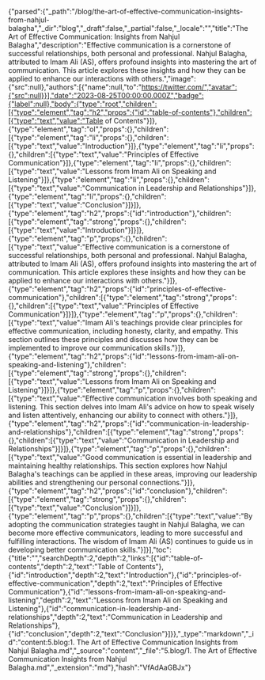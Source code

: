 {"parsed":{"_path":"/blog/the-art-of-effective-communication-insights-from-nahjul-balagha","_dir":"blog","_draft":false,"_partial":false,"_locale":"","title":"The Art of Effective Communication: Insights from Nahjul Balagha","description":"Effective communication is a cornerstone of successful relationships, both personal and professional. Nahjul Balagha, attributed to Imam Ali (AS), offers profound insights into mastering the art of communication. This article explores these insights and how they can be applied to enhance our interactions with others.","image":{"src":null},"authors":[{"name":null,"to":"https://twitter.com/","avatar":{"src":null}}],"date":"2023-08-25T00:00:00.000Z","badge":{"label":null},"body":{"type":"root","children":[{"type":"element","tag":"h2","props":{"id":"table-of-contents"},"children":[{"type":"text","value":"Table of Contents"}]},{"type":"element","tag":"ol","props":{},"children":[{"type":"element","tag":"li","props":{},"children":[{"type":"text","value":"Introduction"}]},{"type":"element","tag":"li","props":{},"children":[{"type":"text","value":"Principles of Effective Communication"}]},{"type":"element","tag":"li","props":{},"children":[{"type":"text","value":"Lessons from Imam Ali on Speaking and Listening"}]},{"type":"element","tag":"li","props":{},"children":[{"type":"text","value":"Communication in Leadership and Relationships"}]},{"type":"element","tag":"li","props":{},"children":[{"type":"text","value":"Conclusion"}]}]},{"type":"element","tag":"h2","props":{"id":"introduction"},"children":[{"type":"element","tag":"strong","props":{},"children":[{"type":"text","value":"Introduction"}]}]},{"type":"element","tag":"p","props":{},"children":[{"type":"text","value":"Effective communication is a cornerstone of successful relationships, both personal and professional. Nahjul Balagha, attributed to Imam Ali (AS), offers profound insights into mastering the art of communication. This article explores these insights and how they can be applied to enhance our interactions with others."}]},{"type":"element","tag":"h2","props":{"id":"principles-of-effective-communication"},"children":[{"type":"element","tag":"strong","props":{},"children":[{"type":"text","value":"Principles of Effective Communication"}]}]},{"type":"element","tag":"p","props":{},"children":[{"type":"text","value":"Imam Ali's teachings provide clear principles for effective communication, including honesty, clarity, and empathy. This section outlines these principles and discusses how they can be implemented to improve our communication skills."}]},{"type":"element","tag":"h2","props":{"id":"lessons-from-imam-ali-on-speaking-and-listening"},"children":[{"type":"element","tag":"strong","props":{},"children":[{"type":"text","value":"Lessons from Imam Ali on Speaking and Listening"}]}]},{"type":"element","tag":"p","props":{},"children":[{"type":"text","value":"Effective communication involves both speaking and listening. This section delves into Imam Ali's advice on how to speak wisely and listen attentively, enhancing our ability to connect with others."}]},{"type":"element","tag":"h2","props":{"id":"communication-in-leadership-and-relationships"},"children":[{"type":"element","tag":"strong","props":{},"children":[{"type":"text","value":"Communication in Leadership and Relationships"}]}]},{"type":"element","tag":"p","props":{},"children":[{"type":"text","value":"Good communication is essential in leadership and maintaining healthy relationships. This section explores how Nahjul Balagha's teachings can be applied in these areas, improving our leadership abilities and strengthening our personal connections."}]},{"type":"element","tag":"h2","props":{"id":"conclusion"},"children":[{"type":"element","tag":"strong","props":{},"children":[{"type":"text","value":"Conclusion"}]}]},{"type":"element","tag":"p","props":{},"children":[{"type":"text","value":"By adopting the communication strategies taught in Nahjul Balagha, we can become more effective communicators, leading to more successful and fulfilling interactions. The wisdom of Imam Ali (AS) continues to guide us in developing better communication skills."}]}],"toc":{"title":"","searchDepth":2,"depth":2,"links":[{"id":"table-of-contents","depth":2,"text":"Table of Contents"},{"id":"introduction","depth":2,"text":"Introduction"},{"id":"principles-of-effective-communication","depth":2,"text":"Principles of Effective Communication"},{"id":"lessons-from-imam-ali-on-speaking-and-listening","depth":2,"text":"Lessons from Imam Ali on Speaking and Listening"},{"id":"communication-in-leadership-and-relationships","depth":2,"text":"Communication in Leadership and Relationships"},{"id":"conclusion","depth":2,"text":"Conclusion"}]}},"_type":"markdown","_id":"content:5.blog:1. The Art of Effective Communication Insights from Nahjul Balagha.md","_source":"content","_file":"5.blog/1. The Art of Effective Communication Insights from Nahjul Balagha.md","_extension":"md"},"hash":"VfAdAaGBJx"}